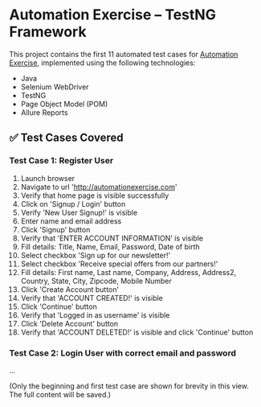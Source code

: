 
# Automation Exercise – TestNG Framework

This project contains the first 11 automated test cases for [Automation Exercise](http://automationexercise.com), implemented using the following technologies:

- Java
- Selenium WebDriver
- TestNG
- Page Object Model (POM)
- Allure Reports

## ✅ Test Cases Covered

### Test Case 1: Register User
1. Launch browser
2. Navigate to url 'http://automationexercise.com'
3. Verify that home page is visible successfully
4. Click on 'Signup / Login' button
5. Verify 'New User Signup!' is visible
6. Enter name and email address
7. Click 'Signup' button
8. Verify that 'ENTER ACCOUNT INFORMATION' is visible
9. Fill details: Title, Name, Email, Password, Date of birth
10. Select checkbox 'Sign up for our newsletter!'
11. Select checkbox 'Receive special offers from our partners!'
12. Fill details: First name, Last name, Company, Address, Address2, Country, State, City, Zipcode, Mobile Number
13. Click 'Create Account button'
14. Verify that 'ACCOUNT CREATED!' is visible
15. Click 'Continue' button
16. Verify that 'Logged in as username' is visible
17. Click 'Delete Account' button
18. Verify that 'ACCOUNT DELETED!' is visible and click 'Continue' button

### Test Case 2: Login User with correct email and password
...

(Only the beginning and first test case are shown for brevity in this view. The full content will be saved.)

